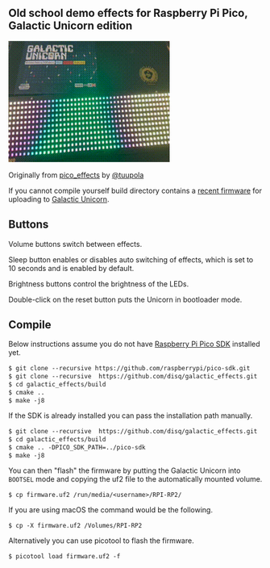 ## Old school demo effects for Raspberry Pi Pico, Galactic Unicorn edition

![demo](./doc/demo1.gif)

Originally from [pico_effects](https://github.com/tuupola/pico_effects) by [@tuupola](https://github.com/tuupola)

If you cannot compile yourself build directory contains a [recent firmware](https://github.com/disq/galactic_effects/raw/master/build/firmware.uf2) for uploading to [Galactic Unicorn](https://shop.pimoroni.com/products/galactic-unicorn).

## Buttons

Volume buttons switch between effects.

Sleep button enables or disables auto switching of effects, which is set to 10 seconds and is enabled by default.

Brightness buttons control the brightness of the LEDs.

Double-click on the reset button puts the Unicorn in bootloader mode.

## Compile

Below instructions assume you do not have [Raspberry Pi Pico SDK](https://github.com/raspberrypi/pico-sdk) installed yet.

```
$ git clone --recursive https://github.com/raspberrypi/pico-sdk.git
$ git clone --recursive  https://github.com/disq/galactic_effects.git
$ cd galactic_effects/build
$ cmake ..
$ make -j8
```

If the SDK is already installed you can pass the installation path manually.

```
$ git clone --recursive  https://github.com/disq/galactic_effects.git
$ cd galactic_effects/build
$ cmake .. -DPICO_SDK_PATH=../pico-sdk
$ make -j8
```

You can then "flash" the firmware by putting the Galactic Unicorn into `BOOTSEL` mode and copying the uf2 file to the automatically mounted volume.

```
$ cp firmware.uf2 /run/media/<username>/RPI-RP2/
```

If you are using macOS the command would be the following.

```
$ cp -X firmware.uf2 /Volumes/RPI-RP2
```

Alternatively you can use picotool to flash the firmware.

```
$ picotool load firmware.uf2 -f
```
